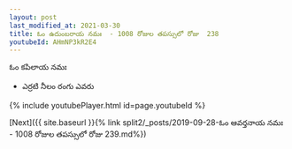 ```yaml
---
layout: post
last_modified_at: 2021-03-30
title: ఓం ఉదుంబరాయ నమః  - 1008 రోజుల తపస్సులో రోజు  238
youtubeId: AHmNP3kR2E4
---
```

 
 
 ఓం కపిలాయ నమః  
 
 -  ఎర్రటి నీలం రంగు ఎవరు 
 
  
 
  
 
 
 
 
 
 


{% include youtubePlayer.html id=page.youtubeId %}
 
[Next]({{ site.baseurl }}{% link  split2/_posts/2019-09-28-ఓం ఆవర్తనాయ నమః  - 1008 రోజుల తపస్సులో రోజు  239.md%})
 
